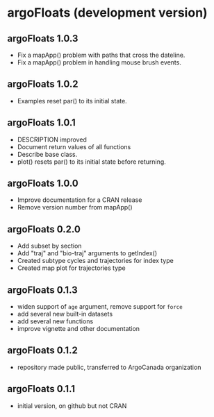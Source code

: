 # argoFloats (development version)

## argoFloats 1.0.3

* Fix a mapApp() problem with paths that cross the dateline.
* Fix a mapApp() problem in handling mouse brush events.

## argoFloats 1.0.2

* Examples reset par() to its initial state.

## argoFloats 1.0.1

* DESCRIPTION improved
* Document return values of all functions
* Describe base class.
* plot() resets par() to its initial state before returning.

## argoFloats 1.0.0

* Improve documentation for a CRAN release
* Remove version number from mapApp()

## argoFloats 0.2.0

* Add subset by section
* Add "traj" and "bio-traj" arguments to getIndex()
* Created subtype cycles and trajectories for index type
* Created map plot for trajectories type

## argoFloats 0.1.3

* widen support of `age` argument, remove support for `force`
* add several new built-in datasets
* add several new functions
* improve vignette and other documentation

## argoFloats 0.1.2

* repository made public, transferred to ArgoCanada organization

## argoFloats 0.1.1

* initial version, on github but not CRAN

